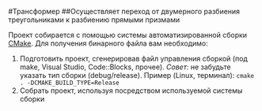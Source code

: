 #Трансформер
##Осуществляет переход от двумерного разбиения треугольниками к разбиению прямыми призмами

Проект собирается с помощью системы автоматизированной сборки [CMake](http://www.cmake.org/). Для получения бинарного файла вам необходимо: 
1. Подготовить проект, сгенерировав файл управления сборкой (под make, Visual Studio, Code::Blocks, прочее). <i>Совет:</i> не забудьте указать тип сборки (debug/release). Пример (Linux, терминал): `cmake . -DCMAKE_BUILD_TYPE=Release`
2. Собрать проект, используя посредством используемой системы сборки
